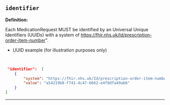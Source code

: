 ## `identifier`

<b>Definition:</b><br>  

Each MedicationRequest MUST be identified by an Universal Unique Identifiers (UUIDs) with a system of https://fhir.nhs.uk/Id/prescription-order-item-number".

- UUID example (for illustration purposes only)

<br>

```json
 "identifier":  [
    {
        "system": "https://fhir.nhs.uk/Id/prescription-order-item-number",
        "value": "a54219b8-f741-4c47-b662-e4f8dfa49ab6"
    }
]
```

---
